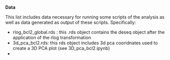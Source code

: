 **Data**

This list includes data necessary for running some scripts of the analysis as well as data generated as output of these scripts.
Specifically:

- rlog_bcl2_global.rds : this .rds object contains the deseq object after the application of the rlog transformation
- 3d_pca_bcl2.rds: this rds object includes 3d pca cooridnates used to create a 3D PCA plot (see 3D_pca_bcl2.ipynb)
- 



